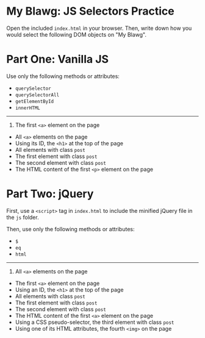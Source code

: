 # My Blawg: JS Selectors Practice

Open the included `index.html` in your browser. Then, write down how you would select the following DOM objects on "My Blawg".

# Part One: Vanilla JS

Use only the following methods or attributes:

- `querySelector`
- `querySelectorAll`
- `getElementById`
- `innerHTML`

---

1. The first `<a>` element on the page
- All `<a>` elements on the page
- Using its ID, the `<h1>` at the top of the page
- All elements with class `post`
- The first element with class `post`
- The second element with class `post`
- The HTML content of the first `<p>` element on the page

# Part Two: jQuery

First, use a `<script>` tag in `index.html` to include the minified jQuery file in the `js` folder.

Then, use only the following methods or attributes: 

- `$`
- `eq`
- `html`

---

1. All `<a>` elements on the page
- The first `<a>` element on the page
- Using an ID, the `<h1>` at the top of the page
- All elements with class `post`
- The first element with class `post`
- The second element with class `post`
- The HTML content of the first `<a>` element on the page
- Using a CSS pseudo-selector, the third element with class `post`
- Using one of its HTML attributes, the fourth `<img>` on the page

